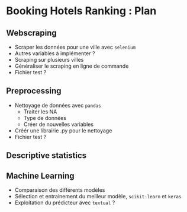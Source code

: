 # Booking Hotels Ranking : Plan

## Webscraping

 - Scraper les données pour une ville avec `selenium`
 - Autres variables à implémenter ?
 - Scraping sur plusieurs villes
 - Généraliser le scraping en ligne de commande
 - Fichier test ?

## Preprocessing

 - Nettoyage de données avec `pandas`
    - Traiter les NA
    - Type de données
    - Créer de nouvelles variables
 - Créér  une librairie .py pour le nettoyage
 - Fichier test ?

## Descriptive statistics

## Machine Learning

 - Comparaison des différents modèles
 - Sélection et entrainement du meilleur modèle, `scikit-learn` et `keras`
 - Exploitation du prédicteur avec `textual` ?
